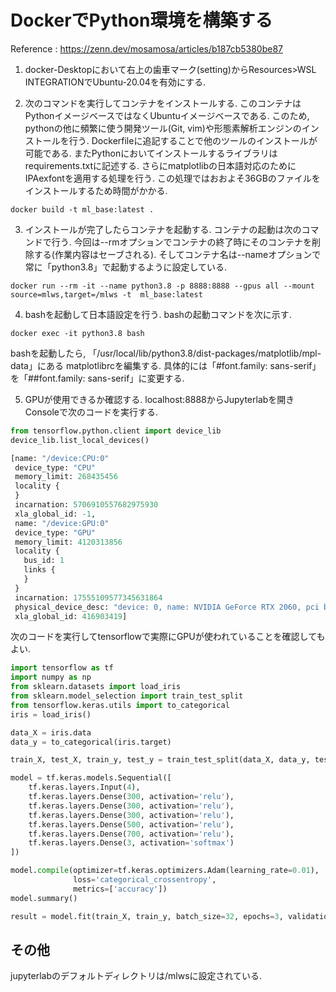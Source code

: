 # DockerでPython環境を構築する

Reference : https://zenn.dev/mosamosa/articles/b187cb5380be87

1. docker-Desktopにおいて右上の歯車マーク(setting)からResources>WSL INTEGRATIONでUbuntu-20.04を有効にする. 

2. 次のコマンドを実行してコンテナをインストールする. このコンテナはPythonイメージベースではなくUbuntuイメージベースである. このため, 
pythonの他に頻繁に使う開発ツール(Git, vim)や形態素解析エンジンのインストールを行う. Dockerfileに追記することで他のツールのインストールが可能である. またPythonにおいてインストールするライブラリはrequirements.txtに記述する. さらにmatplotlibの日本語対応のためにIPAexfontを適用する処理を行う. この処理ではおおよそ36GBのファイルをインストールするため時間がかかる.

```
docker build -t ml_base:latest .
```

3. インストールが完了したらコンテナを起動する. コンテナの起動は次のコマンドで行う. 今回は--rmオプションでコンテナの終了時にそのコンテナを削除する(作業内容はセーブされる). そしてコンテナ名は--nameオプションで常に「python3.8」で起動するように設定している. 
```
docker run --rm -it --name python3.8 -p 8888:8888 --gpus all --mount source=mlws,target=/mlws -t  ml_base:latest
```

4. bashを起動して日本語設定を行う. bashの起動コマンドを次に示す.
```
docker exec -it python3.8 bash
```
bashを起動したら, 「/usr/local/lib/python3.8/dist-packages/matplotlib/mpl-data」にある
matplotlibrcを編集する. 具体的には「#font.family:  sans-serif」を「##font.family:  sans-serif」に変更する. 

5. GPUが使用できるか確認する. localhost:8888からJupyterlabを開きConsoleで次のコードを実行する.
```python
from tensorflow.python.client import device_lib
device_lib.list_local_devices()

[name: "/device:CPU:0"
 device_type: "CPU"
 memory_limit: 268435456
 locality {
 }
 incarnation: 5706910557682975930
 xla_global_id: -1,
 name: "/device:GPU:0"
 device_type: "GPU"
 memory_limit: 4120313856
 locality {
   bus_id: 1
   links {
   }
 }
 incarnation: 17555109577345631864
 physical_device_desc: "device: 0, name: NVIDIA GeForce RTX 2060, pci bus id: 0000:0a:00.0, compute capability: 7.5"
 xla_global_id: 416903419]
```

次のコードを実行してtensorflowで実際にGPUが使われていることを確認してもよい.
```python
import tensorflow as tf
import numpy as np
from sklearn.datasets import load_iris
from sklearn.model_selection import train_test_split
from tensorflow.keras.utils import to_categorical
iris = load_iris()

data_X = iris.data
data_y = to_categorical(iris.target)

train_X, test_X, train_y, test_y = train_test_split(data_X, data_y, test_size=0.3, random_state=0)

model = tf.keras.models.Sequential([
    tf.keras.layers.Input(4),
    tf.keras.layers.Dense(300, activation='relu'),
    tf.keras.layers.Dense(300, activation='relu'),
    tf.keras.layers.Dense(300, activation='relu'),
    tf.keras.layers.Dense(500, activation='relu'),
    tf.keras.layers.Dense(700, activation='relu'),
    tf.keras.layers.Dense(3, activation='softmax')
])

model.compile(optimizer=tf.keras.optimizers.Adam(learning_rate=0.01),
              loss='categorical_crossentropy',
              metrics=['accuracy'])
model.summary()

result = model.fit(train_X, train_y, batch_size=32, epochs=3, validation_data=(test_X, test_y), verbose=1)
```

## その他
jupyterlabのデフォルトディレクトリは/mlwsに設定されている.